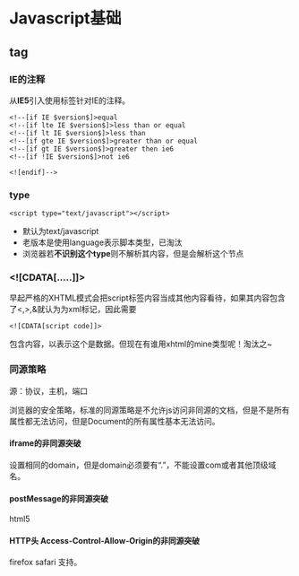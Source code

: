 # Javascript基础

## tag

### IE的注释

从**IE5**引入使用标签针对IE的注释。

	<!--[if IE $version$]>equal
	<!--[if lte IE $version$]>less than or equal
	<!--[if lt IE $version$]>less than 
	<!--[if gte IE $version$]>greater than or equal
	<!--[if gt IE $version$]>greater then ie6
	<!--[if !IE $version$]>not ie6

	<![endif]-->

### type

	<script type="text/javascript"></script>

* 默认为text/javascript
* 老版本是使用language表示脚本类型，已淘汰
* 浏览器若**不识别这个type**则不解析其内容，但是会解析这个节点

### <\![CDATA[.....]]>

早起严格的XHTML模式会把script标签内容当成其他内容看待，如果其内容包含了<,>,&就认为为xml标记，因此需要

	<![CDATA[script code]]>

包含内容，以表示这个是数据。但现在有谁用xhtml的mine类型呢！淘汰之~

### 同源策略

源：协议，主机，端口

浏览器的安全策略，标准的同源策略是不允许js访问非同源的文档，但是不是所有属性都无法访问，但是Document的所有属性基本无法访问。

#### iframe的非同源突破

设置相同的domain，但是domain必须要有“.”，不能设置com或者其他顶级域名。

#### postMessage的非同源突破
html5

#### HTTP头 Access-Control-Allow-Origin的非同源突破
firefox safari 支持。